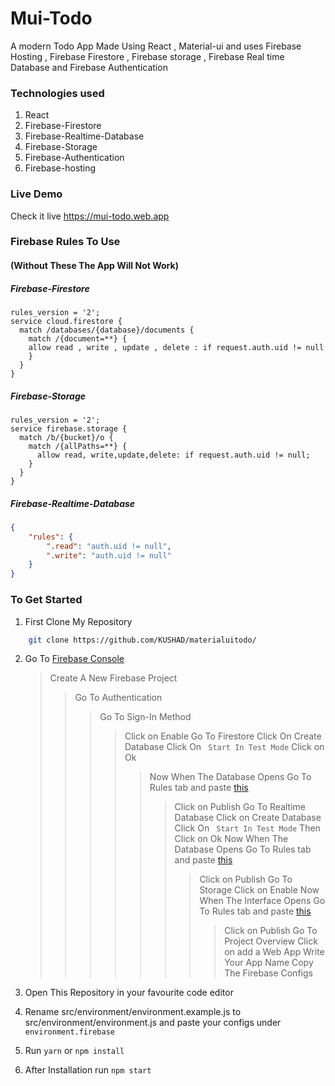 # Mui-Todo

A modern Todo App Made Using React , Material-ui and uses Firebase Hosting , Firebase Firestore , Firebase storage , Firebase Real time Database and Firebase Authentication

### Technologies used

1. React
2. Firebase-Firestore
3. Firebase-Realtime-Database
4. Firebase-Storage
5. Firebase-Authentication
6. Firebase-hosting

### Live Demo

Check it live <a href="https://mui-todo.web.app" target="_blank">https://mui-todo.web.app</a>

### Firebase Rules To Use

#### (Without These The App Will Not Work)

<a name="firestore-rules">

##### Firebase-Firestore

```
rules_version = '2';
service cloud.firestore {
  match /databases/{database}/documents {
    match /{document=**} {
    allow read , write , update , delete : if request.auth.uid != null
    }
  }
}
```

</a>

<a name="storage-rules">

##### Firebase-Storage

```
rules_version = '2';
service firebase.storage {
  match /b/{bucket}/o {
    match /{allPaths=**} {
      allow read, write,update,delete: if request.auth.uid != null;
    }
  }
}
```

</a>

<a name="rtdb-rules">

##### Firebase-Realtime-Database

```json
{
	"rules": {
		".read": "auth.uid != null",
		".write": "auth.uid != null"
	}
}
```

</a>

### To Get Started

1. First Clone My Repository

```bash
	git clone https://github.com/KUSHAD/materialuitodo/
```

2. Go To <a href="https://console.firebase.google.com" target="_blank"> Firebase Console </a>

   > Create A New Firebase Project
   >
   > > Go To Authentication
   > >
   > > > Go To Sign-In Method
   > > >
   > > > > Click on Enable
   > > > > Go To Firestore
   > > > > Click On Create Database
   > > > > Click On ` Start In Test Mode` Click on Ok
   > > > >
   > > > > > Now When The Database Opens Go To Rules tab and paste <a href="#firestore-rules">this</a>
   > > > > >
   > > > > > > Click on Publish
   > > > > > > Go To Realtime Database
   > > > > > > Click on Create Database
   > > > > > > Click On ` Start In Test Mode` Then Click on Ok
   > > > > > > Now When The Database Opens Go To Rules tab and paste <a href="#rtdb-rules">this</a>
   > > > > > >
   > > > > > > > Click on Publish
   > > > > > > > Go To Storage
   > > > > > > > Click on Enable
   > > > > > > > Now When The Interface Opens Go To Rules tab and paste <a href="#storage-rules">this</a>
   > > > > > > >
   > > > > > > > > Click on Publish
   > > > > > > > > Go To Project Overview
   > > > > > > > > Click on add a Web App
   > > > > > > > > Write Your App Name
   > > > > > > > > Copy The Firebase Configs

3. Open This Repository in your favourite code editor
4. Rename src/environment/environment.example.js to src/environment/environment.js and paste your configs under `environment.firebase`
5. Run `yarn` or `npm install`
6. After Installation run `npm start`

